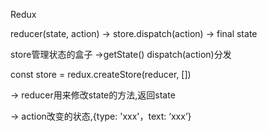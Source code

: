 Redux

reducer\(state, action\) → store.dispatch\(action\) → final state



store管理状态的盒子 →getState\(\) dispatch\(action\)分发

const store = redux.createStore\(reducer, \[\]\)

→ reducer用来修改state的方法,返回state

→ action改变的状态,{type: 'xxx'，text: ‘xxx’}

 

